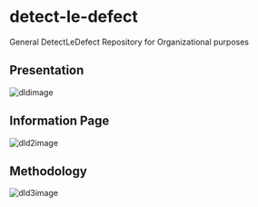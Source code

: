 # detect-le-defect
General DetectLeDefect Repository for Organizational purposes

## Presentation
![dldimage](https://github.com/DetectLeDefect/detect-le-defect/assets/71192682/445fec4d-66d2-4cfe-b504-731aef5bbc39)

## Information Page
![dld2image](https://github.com/DetectLeDefect/detect-le-defect/assets/71192682/18c527fb-7872-4acf-a6fc-ea89eb7945a8)

## Methodology
![dld3image](https://github.com/DetectLeDefect/detect-le-defect/assets/71192682/a3fe5151-2c15-4b5f-a203-c9fe2a914ca0)

